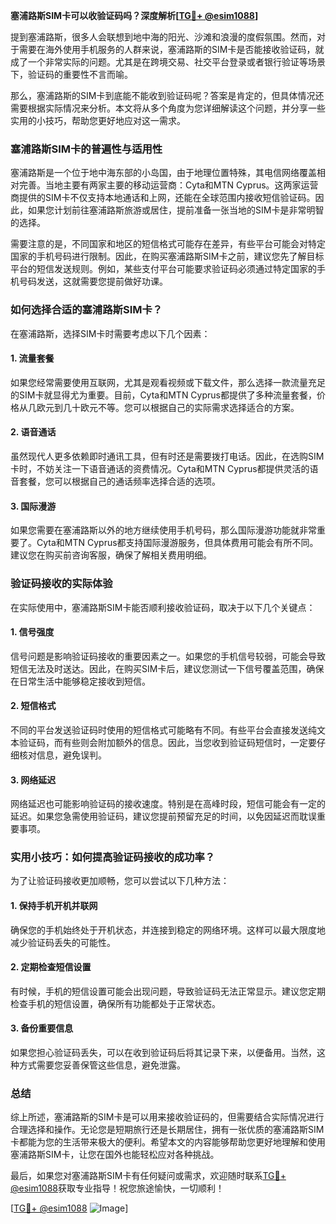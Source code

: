 **塞浦路斯SIM卡可以收验证码吗？深度解析[[TG💪+ @esim1088](https://t.me/s/esim1088)]**

提到塞浦路斯，很多人会联想到地中海的阳光、沙滩和浪漫的度假氛围。然而，对于需要在海外使用手机服务的人群来说，塞浦路斯的SIM卡是否能接收验证码，就成了一个非常实际的问题。尤其是在跨境交易、社交平台登录或者银行验证等场景下，验证码的重要性不言而喻。

那么，塞浦路斯的SIM卡到底能不能收到验证码呢？答案是肯定的，但具体情况还需要根据实际情况来分析。本文将从多个角度为您详细解读这个问题，并分享一些实用的小技巧，帮助您更好地应对这一需求。

### 塞浦路斯SIM卡的普遍性与适用性

塞浦路斯是一个位于地中海东部的小岛国，由于地理位置特殊，其电信网络覆盖相对完善。当地主要有两家主要的移动运营商：Cyta和MTN Cyprus。这两家运营商提供的SIM卡不仅支持本地通话和上网，还能在全球范围内接收短信验证码。因此，如果您计划前往塞浦路斯旅游或居住，提前准备一张当地的SIM卡是非常明智的选择。

需要注意的是，不同国家和地区的短信格式可能存在差异，有些平台可能会对特定国家的手机号码进行限制。因此，在购买塞浦路斯SIM卡之前，建议您先了解目标平台的短信发送规则。例如，某些支付平台可能要求验证码必须通过特定国家的手机号码发送，这就需要您提前做好功课。

### 如何选择合适的塞浦路斯SIM卡？

在塞浦路斯，选择SIM卡时需要考虑以下几个因素：

#### 1. **流量套餐**
如果您经常需要使用互联网，尤其是观看视频或下载文件，那么选择一款流量充足的SIM卡就显得尤为重要。目前，Cyta和MTN Cyprus都提供了多种流量套餐，价格从几欧元到几十欧元不等。您可以根据自己的实际需求选择适合的方案。

#### 2. **语音通话**
虽然现代人更多依赖即时通讯工具，但有时还是需要拨打电话。因此，在选购SIM卡时，不妨关注一下语音通话的资费情况。Cyta和MTN Cyprus都提供灵活的语音套餐，您可以根据自己的通话频率选择合适的选项。

#### 3. **国际漫游**
如果您需要在塞浦路斯以外的地方继续使用手机号码，那么国际漫游功能就非常重要了。Cyta和MTN Cyprus都支持国际漫游服务，但具体费用可能会有所不同。建议您在购买前咨询客服，确保了解相关费用明细。

### 验证码接收的实际体验

在实际使用中，塞浦路斯SIM卡能否顺利接收验证码，取决于以下几个关键点：

#### 1. **信号强度**
信号问题是影响验证码接收的重要因素之一。如果您的手机信号较弱，可能会导致短信无法及时送达。因此，在购买SIM卡后，建议您测试一下信号覆盖范围，确保在日常生活中能够稳定接收到短信。

#### 2. **短信格式**
不同的平台发送验证码时使用的短信格式可能略有不同。有些平台会直接发送纯文本验证码，而有些则会附加额外的信息。因此，当您收到验证码短信时，一定要仔细核对信息，避免误判。

#### 3. **网络延迟**
网络延迟也可能影响验证码的接收速度。特别是在高峰时段，短信可能会有一定的延迟。如果您急需使用验证码，建议您提前预留充足的时间，以免因延迟而耽误重要事项。

### 实用小技巧：如何提高验证码接收的成功率？

为了让验证码接收更加顺畅，您可以尝试以下几种方法：

#### 1. **保持手机开机并联网**
确保您的手机始终处于开机状态，并连接到稳定的网络环境。这样可以最大限度地减少验证码丢失的可能性。

#### 2. **定期检查短信设置**
有时候，手机的短信设置可能会出现问题，导致验证码无法正常显示。建议您定期检查手机的短信设置，确保所有功能都处于正常状态。

#### 3. **备份重要信息**
如果您担心验证码丢失，可以在收到验证码后将其记录下来，以便备用。当然，这种方式需要您妥善保管这些信息，避免泄露。

### 总结

综上所述，塞浦路斯的SIM卡是可以用来接收验证码的，但需要结合实际情况进行合理选择和操作。无论您是短期旅行还是长期居住，拥有一张优质的塞浦路斯SIM卡都能为您的生活带来极大的便利。希望本文的内容能够帮助您更好地理解和使用塞浦路斯SIM卡，让您在国外也能轻松应对各种挑战。

最后，如果您对塞浦路斯SIM卡有任何疑问或需求，欢迎随时联系[TG💪+ @esim1088](https://t.me/s/esim1088)获取专业指导！祝您旅途愉快，一切顺利！

[[TG💪+ @esim1088](https://t.me/s/esim1088) ![Image](https://i.postimg.cc/4NQfJmqS/Snipaste-2025-05-13-00-14-12.png)]